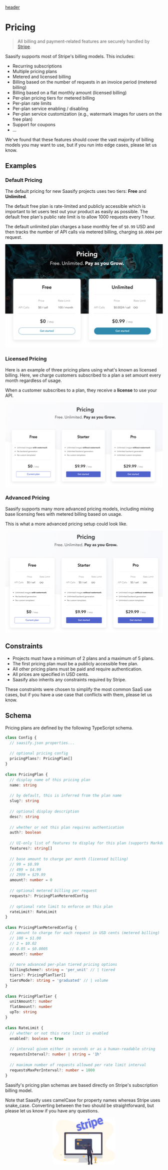 [header](_header.md ':include')

# Pricing

> All billing and payment-related features are securely handled by [Stripe](https://stripe.com).

Saasify supports most of Stripe's billing models. This includes:

- Recurring subscriptions
- Multiple pricing plans
- Metered and licensed billing
- Billing based on the number of requests in an invoice period (metered billing)
- Billing based on a flat monthly amount (licensed billing)
- Per-plan pricing tiers for metered billing
- Per-plan rate limits
- Per-plan service enabling / disabling
- Per-plan service customization (e.g., watermark images for users on the free plan)
- Support for coupons
- ...

We've found that these features should cover the vast majority of billing models you may want to use, but if you run into edge cases, please let us know.

## Examples

### Default Pricing

The default pricing for new Saasify projects uses two tiers: **Free** and **Unlimited**.

The default free plan is rate-limited and publicly accessible which is important to let users test out your product as easily as possible. The default free plan's public rate limit is to allow 1000 requests every 1 hour.

The default unlimited plan charges a base monthly fee of `$0.99` USD and then tracks the number of API calls via metered billing, charging `$0.0004` per request.

<p align="center">
  <img src="./_media/pricing-default.jpg" alt="Default pricing" />
</p>

### Licensed Pricing

Here is an example of three pricing plans using what's known as licensed billing. Here, we charge customers subscribed to a plan a set amount every month regardless of usage.

When a customer subscribes to a plan, they receive a **license** to use your API.

<p align="center">
  <img src="./_media/pricing-licensed.jpg" alt="Licensed pricing" />
</p>

### Advanced Pricing

Saasify supports many more advanced pricing models, including mixing base licensing fees with metered billing based on usage.

This is what a more advanced pricing setup could look like.

<p align="center">
  <img src="./_media/pricing-advanced.jpg" alt="Advanced pricing" />
</p>

## Constraints

- Projects must have a minimum of 2 plans and a maximum of 5 plans.
- The first pricing plan must be a publicly accessible free plan.
- All other pricing plans must be paid and require authentication.
- All prices are specified in USD cents.
- Saasify also inherits any constraints required by Stripe.

These constraints were chosen to simplify the most common SaaS use cases, but if you have a use case that conflicts with them, please let us know.

## Schema

Pricing plans are defined by the following TypeScript schema.

```ts
class Config {
  // saasify.json properties...

  // optional pricing config
  pricingPlans?: PricingPlan[]
}

class PricingPlan {
  // display name of this pricing plan
  name: string

  // by default, this is inferred from the plan name
  slug?: string

  // optional display description
  desc?: string

  // whether or not this plan requires authentication
  auth?: boolean

  // UI-only list of features to display for this plan (supports Markdown)
  features?: string[]

  // base amount to charge per month (licensed billing)
  // 99 = $0.99
  // 499 = $4.99
  // 2999 = $29.99
  amount?: number = 0

  // optional metered billing per request
  requests?: PricingPlanMeteredConfig

  // optional rate limit to enforce on this plan
  rateLimit?: RateLimit
}

class PricingPlanMeteredConfig {
  // amount to charge for each request in USD cents (metered billing)
  // 100 = $1.00
  // 2 = $0.02
  // 0.05 = $0.0005
  amount?: number

  // more advanced per-plan tiered pricing options
  billingScheme?: string = 'per_unit' // | tiered
  tiers?: PricingPlanTier[]
  tiersMode?: string = 'graduated' // | volume
}

class PricingPlanTier {
  unitAmount?: number
  flatAmount?: number
  upTo: string
}

class RateLimit {
  // whether or not this rate limit is enabled
  enabled?: boolean = true

  // interval given either in seconds or as a human-readable string
  requestsInterval?: number | string = '1h'

  // maximum number of requests allowed per rate limit interval
  requestsMaxPerInterval?: number = 1000
}
```

Saasify's pricing plan schemas are based directly on Stripe's subscription billing model.

Note that Saasify uses camelCase for property names whereas Stripe uses snake_case. Converting between the two should be straightforward, but please let us know if you have any questions.

<p align="center">
  <img src="./_media/undraw/stripe_payments.svg" alt="Stripe" width="200" />
</p>
